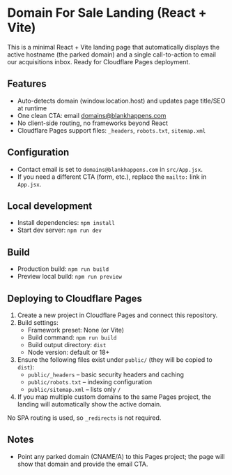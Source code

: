 # Domain For Sale Landing (React + Vite)

This is a minimal React + Vite landing page that automatically displays the active hostname (the parked domain) and a single call-to-action to email our acquisitions inbox. Ready for Cloudflare Pages deployment.

## Features
- Auto-detects domain (window.location.host) and updates page title/SEO at runtime
- One clean CTA: email domains@blankhappens.com
- No client-side routing, no frameworks beyond React
- Cloudflare Pages support files: `_headers`, `robots.txt`, `sitemap.xml`

## Configuration
- Contact email is set to `domains@blankhappens.com` in `src/App.jsx`.
- If you need a different CTA (form, etc.), replace the `mailto:` link in `App.jsx`.

## Local development
- Install dependencies: `npm install`
- Start dev server: `npm run dev`

## Build
- Production build: `npm run build`
- Preview local build: `npm run preview`

## Deploying to Cloudflare Pages
1. Create a new project in Cloudflare Pages and connect this repository.
2. Build settings:
   - Framework preset: None (or Vite)
   - Build command: `npm run build`
   - Build output directory: `dist`
   - Node version: default or 18+
3. Ensure the following files exist under `public/` (they will be copied to `dist`):
   - `public/_headers` – basic security headers and caching
   - `public/robots.txt` – indexing configuration
   - `public/sitemap.xml` – lists only `/`
4. If you map multiple custom domains to the same Pages project, the landing will automatically show the active domain.

No SPA routing is used, so `_redirects` is not required.

## Notes
- Point any parked domain (CNAME/A) to this Pages project; the page will show that domain and provide the email CTA.
